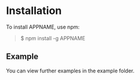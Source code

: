 # **Installation**
To install APPNAME, use npm:
> $ npm install -g APPNAME
## Example
You can view further examples in the example folder.
